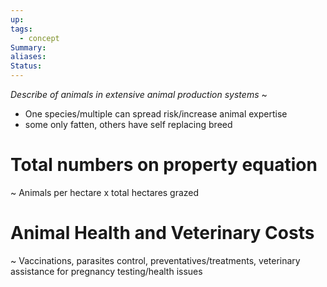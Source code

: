 ```yaml
---
up: 
tags:
  - concept
Summary: 
aliases: 
Status:
---
```

*Describe of animals in extensive animal production systems*
~
- One species/multiple can spread risk/increase animal expertise
- some only fatten, others have self replacing breed

# Total numbers on property equation
~
Animals per hectare x total hectares grazed
<!--SR:!2025-03-08,3,250-->


# Animal Health and Veterinary Costs
~
Vaccinations,  parasites control, preventatives/treatments, veterinary assistance for pregnancy testing/health issues